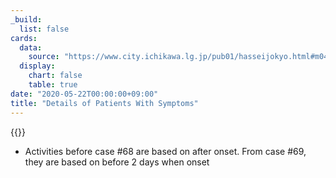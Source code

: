 ```yaml
---
_build:
  list: false
cards:
  data:
    source: "https://www.city.ichikawa.lg.jp/pub01/hasseijokyo.html#m04"
  display:
    chart: false
    table: true
date: "2020-05-22T00:00:00+09:00"
title: "Details of Patients With Symptoms"
---
```


{{<table src="details_of_patients_with_symptoms">}}

- Activities before case #68 are based on after onset. From case #69, they are based on before 2 days when onset
